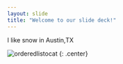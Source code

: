 ```yaml
---
layout: slide
title: "Welcome to our slide deck!"
---
```


I like snow in Austin,TX

![orderedlistocat](https://octodex.github.com/images/orderedlistocat.png)
{: .center}
